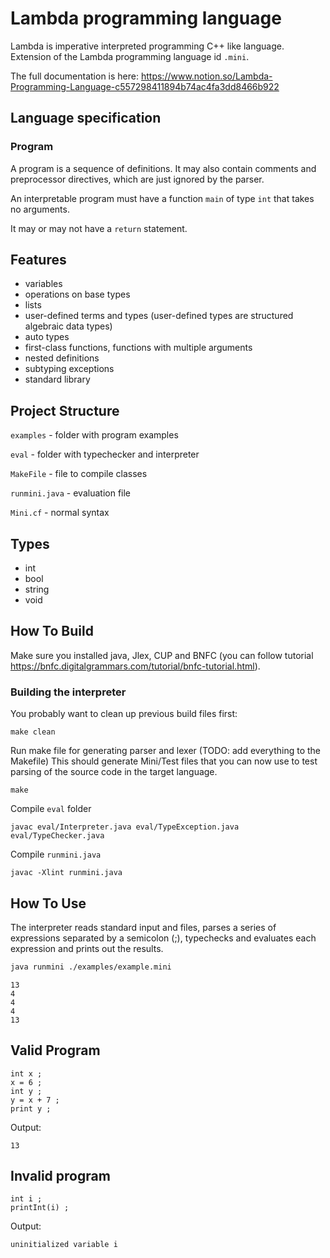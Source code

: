 # Lambda programming language

Lambda is imperative interpreted programming C++ like language.
Extension of the Lambda programming language id `.mini`.


The full documentation is here: https://www.notion.so/Lambda-Programming-Language-c557298411894b74ac4fa3dd8466b922


## Language specification

### Program

A program is a sequence of definitions. It may also contain comments and preprocessor directives, which are just ignored by the parser. 

An interpretable program must have a function `main` of type `int` that takes no arguments. 

It may or may not have a `return` statement.

## Features

- variables
- operations on base types
- lists
- user-defined terms and types (user-defined types are structured algebraic data types)
- auto types
- first-class functions, functions with multiple arguments
- nested definitions
- subtyping exceptions
- standard library


## Project Structure

`examples` - folder with program examples

`eval` - folder with typechecker and interpreter

`MakeFile` - file to compile classes

`runmini.java` - evaluation file

`Mini.cf` - normal syntax

## Types
- int
- bool
- string
- void

## How To Build
Make sure you installed java, Jlex, CUP and BNFC (you can follow tutorial https://bnfc.digitalgrammars.com/tutorial/bnfc-tutorial.html).

### Building the interpreter
You probably want to clean up previous build files first:
```
make clean
```

Run make file for generating parser and lexer (TODO: add everything to the Makefile)
This should generate Mini/Test files that you can now use to test parsing of the source code in the target language.
```
make
```

Compile `eval` folder
```
javac eval/Interpreter.java eval/TypeException.java eval/TypeChecker.java
```
Compile `runmini.java`
```
javac -Xlint runmini.java 
```

## How To Use
The interpreter reads standard input and files, parses a series of expressions separated by a semicolon (;), typechecks and evaluates each expression and prints out the results.

```bash
java runmini ./examples/example.mini
```
```
13
4
4
4
13
```

## Valid Program

```
int x ;
x = 6 ;
int y ;
y = x + 7 ;
print y ;
```

Output:
```
13
```

## Invalid program

```
int i ;
printInt(i) ;
```
Output:
```
uninitialized variable i
```




